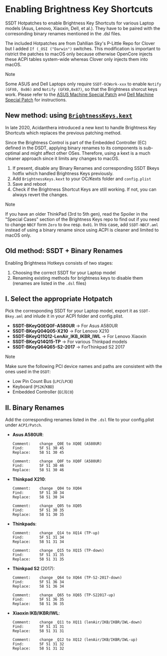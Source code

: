 # Enabling Brightness Key Shortcuts

SSDT Hotpatches to enable Brightness Key Shortcuts for various Laptop models (Asus, Lenovo, Xiaoxin, Dell, et al.). They have to be paired with the corresonding binary renames mentioned in the .dsl files.

The included Hotpatches are from Dahllian Sky's P-Little Repo for Clover but I added `If (_OSI ("Darwin")` switches. This modification is important to ristrict the patches to macOS only because otherwise OpenCore injects these ACPI tables system-wide whereas Clover only injects them into macOS.

>[!NOTE]
>
> Some ASUS and Dell Laptops only require `SSDT-OCWork-xxx` to enable `Notify (GFX0, 0x86)` and `Notify (GFX0,0x87)`, so that the Brightness shorcut keys work. Please refer to the [ASUS Machine Special Patch](https://github.com/5T33Z0/OC-Little-Translated/tree/main/05_Laptop-specific_Patches/Brand-specific_Patches/ASUS_Special_Patch) and [Dell Machine Special Patch](https://github.com/5T33Z0/OC-Little-Translated/blob/main/05_Laptop-specific_Patches/Brand-specific_Patches/Dell_Special_Patch) for instructions.

## New method: using [`BrightnessKeys.kext`](https://github.com/acidanthera/BrightnessKeys) 
In late 2020, Acidanthera introduced a new kext to handle Brightness Key Shortcuts which replaces the previous patching method.

Since the Brightness Control is part of the Embedded Controller (EC) defined in the DSDT, applying binary renames to its components is sub-optimal and might affect other OSes. Therefore, using a kext is a much cleaner approach since it limits any changes to macOS.

1. If present, disable any Binary Renames and corresponding SSDT Bkeys hotfix which handled Brightness Keys previously.
2. Add `BrightnessKeys.kext` to your OC/Kexts folder and `config.plist`
3. Save and reboot
4. Check if the Brightness Shortcut Keys are still working. If not, you can always revert the changes.

> [!NOTE]
> 
> If you have an older ThinkPad (3rd to 5th gen), read the Spoiler in the "Special Cases" section of the Brightness Keys repo to find out if you need to change `NBCF` form `Zero` to `One` resp. `0x01`. In this case, add `SSDT-NBCF.aml` instead of using a binary rename since using ACPI is cleaner and limited to macOS only.

## Old method: SSDT + Binary Renames
Enabling Brightness Hotkeys consists of two stages:

1. Choosing the correct SSDT for your Laptop model
2. Renaming existing methods for brightness keys to disable them (renames are listed in the `.dsl` files)

## I. Select the appropriate Hotpatch
Pick the corresponding SSDT for your Laptop model, export it as `SSDT-Bkey.aml` and inlude it in your ACPI folder and config.plist. 

- **SSDT-BKeyQ0EQ0F-A580UR** &rarr; For Asus A580UR
- **SSDT-BKeyQ04Q05-X210** → For Lenovo X210
- **SSDT-BKeyQ11Q12-LenAir_IKB_IKBR_IWL** → For Lenovo Xiaoxin
- **SSDT-BKeyQ14Q15-TP** → For various Thinkpad models
- **SSDT-BKeyQ64Q65-S2-2017** → ForThinkpad S2 2017

> [!NOTE]
> 
> Make sure the following PCI device names and paths are consistent with the ones used in the `DSDT`:
>
> - Low Pin Count Bus (`LPC`/`LPCB`)
> - Keyboard (`PS2K`/`KBD`) 
> - Embedded Controller (`EC`/`EC0`)

## II. Binary Renames
Add the corresponding renames listed in the `.dsl` file to your config.plist under `ACPI/Patch`.

- **Asus A580UR**:
	
	```
	Comment: 	change _Q0E to XQ0E (A580UR)
	Find: 		5F 51 30 45
	Replace:	58 51 30 45
	
	Comment: 	change _Q0F to XQ0F (A580UR)
	Find:		5F 51 30 46
	Replace:	58 51 30 46
	```
- **Thinkpad X210**:
	
	```
	Comment: 	change _Q04 to XQ04
	Find: 		5F 51 30 34
	Replace:	58 51 30 34
	
	Comment: 	change _Q05 to XQ05
	Find: 		5F 51 30 35
	Replace:	58 51 30 35
	```
- **Thinkpads**:

	```
	Comment: 	change _Q14 to XQ14 (TP-up)
	Find: 		5F 51 31 34
	Replace: 	58 51 31 34

	Comment: 	change _Q15 to XQ15 (TP-down)
	Find: 		5F 51 31 35
	Replace: 	58 51 31 35
	```
- **Thinkpad S2** (2017):

	```
	Comment:	change _Q64 to XQ64 (TP-S2-2017-down)
	Find: 		5F 51 36 34 
	Replace:	58 51 36 34
	
	Comment:	change _Q65 to XQ65 (TP-S22017-up)
	Find: 		5F 51 36 35
	Replace:	58 51 36 35
	```
- **Xiaoxin IKB/IKBR/IWL**:

	```
	Comment: 	change _Q11 to XQ11 (lenAir/IKB/IKBR/IWL-down)
	Find:		5F 51 31 31
	Replace:	58 51 31 31

	Comment: 	change _Q12 to XQ12 (lenAir/IKB/IKBR/IWL-up)
	Find: 		5F 51 31 32
	Replace: 	58 51 31 32
	```
